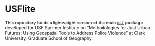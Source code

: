 USFlite
================

This repository holds a lightweight version of the main
[`USF`](https://github.com/agroimpacts/USF) package developed for USF
Summer Institute on “Methodologies for Just Urban Futures: Using
Geospatial Tools to Address Police Violence” at Clark University,
Graduate School of Geography.
